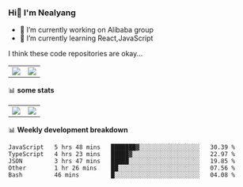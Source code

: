 ### Hi👋 I'm Nealyang

- 🔭 I’m currently working on Alibaba group
- 🌱 I’m currently learning React,JavaScript


I think these code repositories are okay...

<table>
  <tbody>
    <tr>
      <td>
        <a href="https://github.com/Nealyang/React-Express-Blog-Demo">
          <img align="center" src="https://github-readme-stats.vercel.app/api/pin/?username=Nealyang&repo=React-Express-Blog-Demo&theme=chartreuse-dark" />
        </a>
      </td>
       <td>
        <a href="https://github.com/Nealyang/PersonalBlog">
          <img align="center" src="https://github-readme-stats.vercel.app/api/pin/?username=Nealyang&repo=PersonalBlog&theme=chartreuse-dark" />
        </a>
      </td>
    </tr>
  </tbody>
</table>

📊 **some stats**


<table>
  <tbody>
    <tr>
      <td>
          <img align="center" src="https://github-readme-stats.vercel.app/api?username=Nealyang&theme=chartreuse-dark&show_icons=true" />
      </td>
       <td>
          <img align="center" src="https://github-readme-stats.vercel.app/api/top-langs/?username=Nealyang&theme=chartreuse-dark" />
      </td>
    </tr>
  </tbody>
</table>

📊 **Weekly development breakdown**

<!--START_SECTION:waka-->
```text
JavaScript   5 hrs 48 mins   ███████▓░░░░░░░░░░░░░░░░░   30.39 % 
TypeScript   4 hrs 23 mins   █████▓░░░░░░░░░░░░░░░░░░░   22.97 % 
JSON         3 hrs 47 mins   █████░░░░░░░░░░░░░░░░░░░░   19.85 % 
Other        1 hr 26 mins    ██░░░░░░░░░░░░░░░░░░░░░░░   07.56 % 
Bash         46 mins         █░░░░░░░░░░░░░░░░░░░░░░░░   04.08 % 
```
<!--END_SECTION:waka-->
